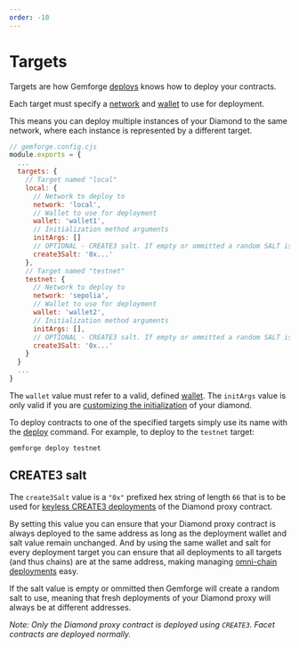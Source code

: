 ```yaml
---
order: -10
---
```


# Targets

Targets are how Gemforge [deploys](../commands/deploy.md) knows how to deploy your contracts.

Each target must specify a [network](./networks.md) and [wallet](./wallets.md) to use for deployment. 

This means you can deploy multiple instances of your Diamond to the same network, where each instance is represented by a different target.

```js
// gemforge.config.cjs
module.exports = {
  ...
  targets: {
    // Target named "local"
    local: {
      // Network to deploy to
      network: 'local',
      // Wallet to use for deployment
      wallet: 'wallet1',
      // Initialization method arguments
      initArgs: []
      // OPTIONAL - CREATE3 salt. If empty or ommitted a random SALT is used.
      create3Salt: '0x...'
    },
    // Target named "testnet"
    testnet: {
      // Network to deploy to
      network: 'sepolia',
      // Wallet to use for deployment
      wallet: 'wallet2',
      // Initialization method arguments
      initArgs: [],
      // OPTIONAL - CREATE3 salt. If empty or ommitted a random SALT is used.
      create3Salt: '0x...'
    }
  }
  ...
}
```

The `wallet` value must refer to a valid, defined [wallet](./wallets.md). The `initArgs` value is only valid if you are [customizing the initialization](../development/initialization.md) of your diamond.

To deploy contracts to one of the specified targets simply use its name with the [deploy](../commands/deploy.md) command. For example, to deploy to the `testnet` target:

```shell
gemforge deploy testnet
```

## CREATE3 salt

The `create3Salt` value is a `"0x"` prefixed hex string of length `66` that is to be used for [keyless CREATE3 deployments](https://ethereum-magicians.org/t/keyless-contract-deployment-with-create3/16025) of the Diamond proxy contract.

By setting this value you can ensure that your Diamond proxy contract is always deployed to the same address as long as the deployment wallet and salt value remain unchanged. And by using the same wallet and salt for every deployment target you can ensure that all deployments to all targets (and thus chains) are at the same address, making managing [omni-chain deployments](../development/omni-chain-addresses.md) easy.

If the salt value is empty or ommitted then Gemforge will create a random salt to use, meaning that fresh deployments of your Diamond proxy will always be at different addresses.

_Note: Only the Diamond proxy contract is deployed using `CREATE3`. Facet contracts are deployed normally._


